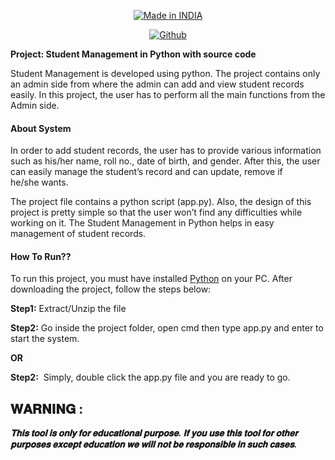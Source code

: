 <p align="center">
<a href="https://github.com/Anonymous1o0"><img title="Made in INDIA" src="https://img.shields.io/badge/MADE%20IN-INDIA-SCRIPT?colorA=%23ff8100&colorB=%23017e40&colorC=%23ff0000&style=for-the-badge"></a>
</p>
<p align="center">
<a href="https://github.com/Anonymous1o0"><img title="Github" src="https://img.shields.io/badge/Anonymous1o0-brightgreen?style=for-the-badge&logo=github"></a>
</p>

<strong>Project: Student Management in Python with source code</strong>

<p>Student Management is developed using python.&nbsp;The project contains only an admin side from where the admin can add and view student records easily. 
In this project, the&nbsp;user has to perform all the main functions from the Admin side.</p>

<h4>About System</h4>

<p>In order to add student records, the user has to provide various information such as his/her name, roll no., date of birth, and gender.
After this, the user can easily manage&nbsp;the student’s&nbsp;record and can update, remove if he/she&nbsp;wants.</p>

<p>The project file contains a python script (app.py). 
Also, the design of this project is pretty simple so that the user won’t find any difficulties while working on it. 
The Student Management in Python helps in easy management of student records.</p>

<h4>How To Run??</h4>

<p>To run this project, you must have&nbsp;installed&nbsp;<a rel="noreferrer noopener" href="https://www.python.org/downloads/" target="_blank">Python</a>&nbsp;on your PC.
After downloading the project, follow the steps below:</p>

<p><strong>Step1:</strong>&nbsp;Extract/Unzip the file</p
<p><strong>Step2:</strong>&nbsp;Go inside the project folder, open cmd then type app.py and enter to start the system.</p>
               
                      
<strong>OR</strong>

<strong>Step2:</strong> &nbsp;Simply, double click the app.py file and you are ready to go.

## 𝐖𝐀𝐑𝐍𝐈𝐍𝐆 : 
***𝐓𝐡𝐢𝐬 𝐭𝐨𝐨𝐥 𝐢𝐬 𝐨𝐧𝐥𝐲 𝐟𝐨𝐫 𝐞𝐝𝐮𝐜𝐚𝐭𝐢𝐨𝐧𝐚𝐥 𝐩𝐮𝐫𝐩𝐨𝐬𝐞. 𝐈𝐟 𝐲𝐨𝐮 𝐮𝐬𝐞 𝐭𝐡𝐢𝐬 𝐭𝐨𝐨𝐥 𝐟𝐨𝐫 𝐨𝐭𝐡𝐞𝐫 𝐩𝐮𝐫𝐩𝐨𝐬𝐞𝐬 𝐞𝐱𝐜𝐞𝐩𝐭 𝐞𝐝𝐮𝐜𝐚𝐭𝐢𝐨𝐧 𝐰𝐞 𝐰𝐢𝐥𝐥 𝐧𝐨𝐭 𝐛𝐞 𝐫𝐞𝐬𝐩𝐨𝐧𝐬𝐢𝐛𝐥𝐞 𝐢𝐧 𝐬𝐮𝐜𝐡 𝐜𝐚𝐬𝐞𝐬.***

